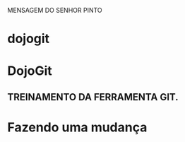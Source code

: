 MENSAGEM DO SENHOR PINTO

# dojogit
# DojoGit

## TREINAMENTO DA FERRAMENTA GIT.

# Fazendo uma mudança

